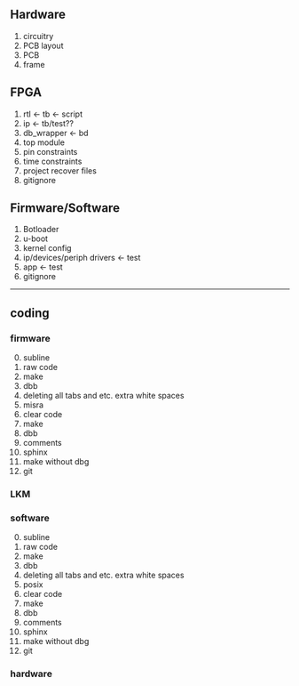 ## Hardware
1. circuitry
2. PCB layout
3. PCB
4. frame

## FPGA
1. rtl <- tb <- script
2. ip <- tb/test??
3. db_wrapper <- bd
4. top module
5. pin constraints
6. time constraints
7. project recover files
8. gitignore

## Firmware/Software
1. Botloader
2. u-boot
3. kernel config
4. ip/devices/periph drivers <- test
5. app <- test
6. gitignore

--------------------------------------------------

## coding

### firmware

0.  subline
1.  raw code
2.  make
3.  dbb
4.  deleting all tabs and etc. extra white spaces
5.  misra
6.  clear code
7.  make
8.  dbb
9.  comments
10. sphinx
11. make without dbg
12. git

### LKM

### software

0.  subline
1.  raw code
2.  make
3.  dbb
4.  deleting all tabs and etc. extra white spaces
5.  posix
6.  clear code
7.  make
8.  dbb
9.  comments
10. sphinx
11. make without dbg
12. git

### hardware